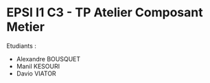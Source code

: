 # EPSI I1 C3 - TP Atelier Composant Metier
Etudiants : 
- Alexandre BOUSQUET
- Manil KESOURI
- Davio VIATOR
